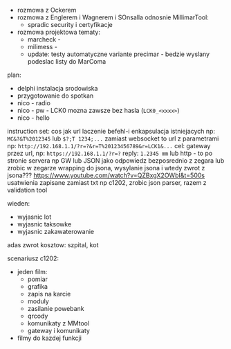 - rozmowa z Ockerem
- rozmowa z Englerem i Wagnerem i SOnsalla odnosnie MillimarTool:
	- spradic security i certyfikacje
- rozmowa projektowa tematy:
	- marcheck - 
	- milimess - 
	- update: testy automatyczne variante
precimar - bedzie wyslany
podeslac listy do MarComa

plan:
- delphi instalacja srodowiska
- przygotowanie do spotkan
- nico - radio
- nico - pw - LCK0 mozna zawsze bez hasla (`LCK0_<xxxx>`)
- nico - hello


instruction set:
cos jak url
laczenie befehl-i
enkapsulacja istniejacych np: `MC&?&T%2012345` lub `$?;T 1234;...`
zamiast websocket to url z parametrami np: `http://192.168.1.1/?r=?&r=T%20123456789&r=LCK1&...`
cel: gateway przez url, np:
`https://192.168.1.1/?r=?`
reply:
`1.2345 mm`
lub http - to po stronie servera np GW
lub JSON jako odpowiedz bezposrednio z zegara
lub zrobic w zegarze wrapping do jsona, wysylanie jsona i wtedy zwrot z jsona???
https://www.youtube.com/watch?v=QZBxgX2OWbI&t=500s
usatwienia zapisane zamiast txt np c1202, zrobic json parser, razem z validation tool

wieden:
- wyjasnic lot
- wyjasnic taksowke
- wyjasnic zakawaterowanie

adas zwrot kosztow: szpital, kot

scenariusz c1202:
- jeden film:
	- pomiar
	- grafika
	- zapis na karcie
	- moduly
	- zasilanie powebank
	- qrcody
	- komunikaty z MMtool
	- gateway i komunikaty
- filmy do kazdej funkcji